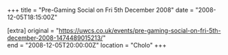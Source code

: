 +++
title = "Pre-Gaming Social on Fri 5th December 2008"
date = "2008-12-05T18:15:00Z"

[extra]
original = "https://uwcs.co.uk/events/pre-gaming-social-on-fri-5th-december-2008-1474489015213/"    
end = "2008-12-05T20:00:00Z"
location = "Cholo"
+++



